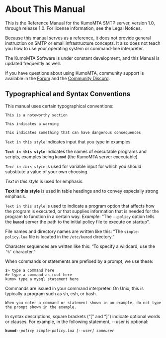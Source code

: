 # About This Manual

This is the Reference Manual for the KumoMTA SMTP server, version 1.0, through release 1.0. For license information, see the Legal Notices.

Because this manual serves as a reference, it does not provide general instruction on SMTP or email infrastructure concepts. It also does not teach you how to use your operating system or command-line interpreter.

The KumoMTA Software is under constant development, and this Manual is updated frequently as well.

If you have questions about using KumoMTA, community support is available in the [Forum](https://forums.kumomta.com) and the [Community Discord](https://kumomta.com/discord).

## Typographical and Syntax Conventions

This manual uses certain typographical conventions:

```admonish
This is a noteworthy section
```

```admonish warning
This indicates a warning
```

```admonish danger
This indicates something that can have dangerous consequences
```

`Text in this style` indicates input that you type in examples.

**`Text in this style`** indicates the names of executable programs and scripts, examples being **`kumod`** (the KumoMTA server executable).

_`Text in this style`_ is used for variable input for which you should substitute a value of your own choosing.

_Text in this style_ is used for emphasis.

**Text in this style** is used in table headings and to convey especially strong emphasis.

`Text in this style` is used to indicate a program option that affects how the program is executed, or that supplies information that is needed for the program to function in a certain way. _Example_: “The `--policy` option tells the **`kumod`** server the path to the initial policy file to execute on startup”.

File names and directory names are written like this: “The `simple-policy.lua` file is located in the `/etc/kumod` directory.”

Character sequences are written like this: “To specify a wildcard, use the `‘%’` character.”

When commands or statements are prefixed by a prompt, we use these:

```text
$> type a command here
#> type a command as root here
kumo> type a mysql statement here
```

Commands are issued in your command interpreter. On Unix, this is typically a program such as sh, csh, or bash.

```admonish
When you enter a command or statement shown in an example, do not type the prompt shown in the example.
```

In syntax descriptions, square brackets (“\[” and “\]”) indicate optional words or clauses. For example, in the following statement, --user is optional:

**`kumod`**_`--policy simple-policy.lua [--user] someuser`_
